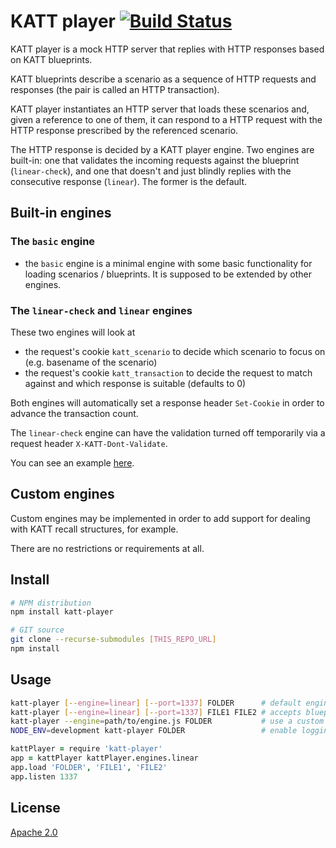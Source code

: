# KATT player [![Build Status][2]][1]

KATT player is a mock HTTP server that replies with HTTP responses
based on KATT blueprints.

KATT blueprints describe a scenario as a sequence of HTTP requests and
responses (the pair is called an HTTP transaction).

KATT player instantiates an HTTP server that loads these scenarios and,
given a reference to one of them, it can respond to a HTTP request
with the HTTP response prescribed by the referenced scenario.

The HTTP response is decided by a KATT player engine. Two engines are built-in:
one that validates the incoming requests against the blueprint (`linear-check`),
and one that doesn't and just blindly replies with the consecutive response
(`linear`). The former is the default.


## Built-in engines

### The `basic` engine

* the `basic` engine is a minimal engine with some basic functionality for
loading scenarios / blueprints. It is supposed to be extended by other engines.

### The `linear-check` and `linear` engines

These two engines will look at

* the request's cookie `katt_scenario` to decide which scenario to focus on
(e.g. basename of the scenario)
* the request's cookie `katt_transaction` to decide the request to match against
and which response is suitable (defaults to 0)

Both engines will automatically set a response header `Set-Cookie` in order
to advance the transaction count.

The `linear-check` engine can have the validation turned off temporarily via a
request header `X-KATT-Dont-Validate`.

You can see an example [here](test/katt-player-fixtures.coffee#L55).


## Custom engines

Custom engines may be implemented in order to add support for dealing with KATT
recall structures, for example.

There are no restrictions or requirements at all.


## Install

```bash
# NPM distribution
npm install katt-player

# GIT source
git clone --recurse-submodules [THIS_REPO_URL]
npm install
```


## Usage

```bash
katt-player [--engine=linear] [--port=1337] FOLDER      # default engine is linear, port is 1337
katt-player [--engine=linear] [--port=1337] FILE1 FILE2 # accepts blueprints as well
katt-player --engine=path/to/engine.js FOLDER           # use a custom engine
NODE_ENV=development katt-player FOLDER                 # enable logging to console, instead of console.log
```

```coffee
kattPlayer = require 'katt-player'
app = kattPlayer kattPlayer.engines.linear
app.load 'FOLDER', 'FILE1', 'FILE2'
app.listen 1337
```


## License

[Apache 2.0](LICENSE)


  [1]: https://travis-ci.org/klarna/katt-player
  [2]: https://travis-ci.org/klarna/katt-player.png
